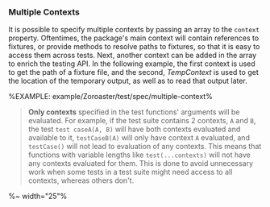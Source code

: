 ### Multiple Contexts

It is possible to specify multiple contexts by passing an array to the `context` property. Oftentimes, the package's main context will contain references to fixtures, or provide methods to resolve paths to fixtures, so that it is easy to access them across tests. Next, another context can be added in the array to enrich the testing API. In the following example, the first context is used to get the path of a fixture file, and the second, _TempContext_ is used to get the location of the temporary output, as well as to read that output later.

%EXAMPLE: example/Zoroaster/test/spec/multiple-context%

> **Only contexts** specified in the test functions' arguments will be evaluated. For example, if the test suite contains 2 contexts, `A` and `B`, the test `test caseA(A, B)` will have both contexts evaluated and available to it, `testCaseB(A)` will only have context `A` evaluated, and `testCase()` will not lead to evaluation of any contexts. This means that functions with variable lengths like `test(...contexts)` will not have any contexts evaluated for them. This is done to avoid unnecessary work when some tests in a test suite might need access to all contexts, whereas others don't.

%~ width="25"%